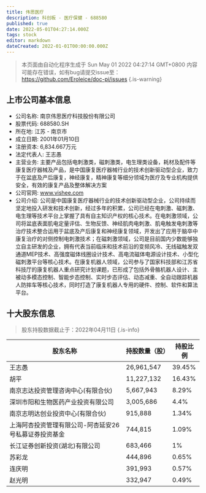 ```yaml
---
title: 伟思医疗
description: 科创板 - 医疗保健 - 688580
published: true
date: 2022-05-01T04:27:14.000Z
tags: stock
editor: markdown
dateCreated: 2022-01-01T00:00:00.000Z
---
```


> 本页面由自动化程序生成于 Sun May 01 2022 04:27:14 GMT+0800
> 内容可能存在错误，如有bug请提交issue至：https://github.com/Eroleice/doc-pi/issues
{.is-warning}

## 上市公司基本信息
- 公司名称: 南京伟思医疗科技股份有限公司
- 股票代码: 688580.SH
- 所在地: 江苏 - 南京市
- 成立日期: 2001年01月10日
- 注册资本: 6,834.667万元
- 法定代表人: 王志愚
- 主营业务: 主要产品包括电刺激类，磁刺激类，电生理类设备，耗材及配件等康复医疗器械及产品，是中国康复医疗器械行业的技术创新驱动型企业，致力于在盆底及产后康复，神经康复，精神康复等细分领域为医疗及专业机构提供安全，有效的康复产品及整体解决方案
- 公司官网: www.vishee.com
- 公司介绍: 公司是中国康复医疗器械行业的技术创新驱动型企业，公司持续而坚定地投入研发和技术创新，经过多年的积累，公司已经在电刺激、磁刺激、电生理等技术平台上掌握了具有自主知识产权的核心技术。在电刺激领域，公司将盆底表面肌电定量评估、生物反馈、神经肌肉电刺激、肌电触发电刺激等治疗技术整合运用于盆底及产后康复和神经康复领域，开发出了应用于脑卒中康复治疗的对侧控制电刺激技术；在磁刺激领域，公司是目前国内少数能够独立自主研发的企业，拥有代表当前临床和技术前沿的变频风冷、无线磁触发双通道MEP技术、高强度磁体线圈设计技术、高电流磁体电源设计技术、小型化磁刺激平台等核心技术。在康复机器人领域，公司参与了国家科技部和江苏省科技厅的康复机器人重点研究计划课题，已形成了包括外骨骼机器人设计、主被动多模态控制、智能步态控制、实时步态评估、动态减重、全自动跟踪机器人防摔车等核心技术，同时打造了康复机器人专用的硬件、控制、软件和算法平台。


## 十大股东信息
> 股东持股数据截止于：2022年04月11日
{.is-info}

| 股东名称 | 持股数量（股） | 持股比例 |
| --- | --- | --- |
| 王志愚 | 26,961,547 | 39.45% |
| 胡平 | 11,227,132 | 16.43% |
| 南京志达投资管理咨询中心(有限合伙) | 5,667,943 | 8.29% |
| 深圳市阳和生物医药产业投资有限公司 | 3,005,686 | 4.4% |
| 南京志明达创业投资中心(有限合伙) | 915,888 | 1.34% |
| 上海阿杏投资管理有限公司-阿杏延安26号私募证券投资基金 | 744,815 | 1.09% |
| 长江证券创新投资(湖北)有限公司 | 683,466 | 1% |
| 苏彩龙 | 444,896 | 0.65% |
| 连庆明 | 391,993 | 0.57% |
| 赵光明 | 332,947 | 0.49% |




